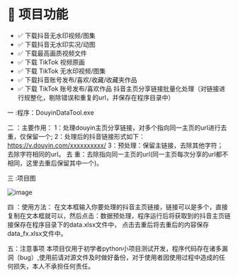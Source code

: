 
# 📝 项目功能

* ✅ 下载抖音无水印视频/图集
* ✅ 下载抖音无水印实况/动图
* ✅ 下载最高画质视频文件
* ✅ 下载 TikTok 视频原画
* ✅ 下载 TikTok 无水印视频/图集
* ✅ 下载抖音账号发布/喜欢/收藏/收藏夹作品
* ✅ 下载 TikTok 账号发布/喜欢作品
抖音主页分享链接批量化处理（对链接进行规整化，剔除错误和重复的url，并保存在程序目录中）

一 :程序：DouyinDataTool.exe

二 ：主要作用：
            1：处理douyin主页分享链接，对多个指向同一主页的url进行去重，仅保留一个;
            2：处理后的抖音链接形式如下：
               https://v.douyin.com/xxxxxxxxxx/
            3：预处理：保留主链接，去除其他字符；
                      去除字符相同的url。
               去 重：去除指向同一主页的url(同一主页每次分享的url都不相同，这里去重后保留其中一个)。
            

三 :项目图

![image](https://github.com/user-attachments/assets/444d180d-703f-4685-a2ba-6c3fa8668f3e)

四 ：使用方法：
    在文本框输入你要处理的抖音主页链接，链接可以是多个，直接复制在文本框就可以，然后点击：数据预处理，程序运行后将获取到的抖音主页链接保存在程序目录下的data.xlsx文件中，
点击去重后将去重后的内容保存data_fx.xlsx文件中。

五：注意事项
    本项目仅用于初学者python小项目测试开发，程序代码存在诸多漏洞（bug）,使用前请对源文件及时做好备份，对于使用者因使用过程中造成的任何损失，本人不承担任何责任。



